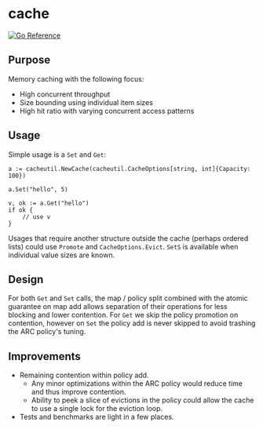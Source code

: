 # cache

[![Go Reference](https://pkg.go.dev/badge/github.com/graxinc/cache.svg)](https://pkg.go.dev/github.com/graxinc/cache)

## Purpose

Memory caching with the following focus:
- High concurrent throughput
- Size bounding using individual item sizes
- High hit ratio with varying concurrent access patterns

## Usage

Simple usage is a `Set` and `Get`:
```
a := cacheutil.NewCache(cacheutil.CacheOptions[string, int]{Capacity: 100})

a.Set("hello", 5)

v, ok := a.Get("hello")
if ok {
    // use v
}
```

Usages that require another structure outside the cache (perhaps ordered lists) could use `Promote` and `CacheOptions.Evict`.
`SetS` is available when individual value sizes are known. 

## Design

For both `Get` and `Set` calls, the map / policy split combined with the atomic guarantee on map add allows separation of their operations for less blocking and lower contention.
For `Get` we skip the policy promotion on contention, however on `Set` the policy add is never skipped to avoid trashing the ARC policy's tuning.

## Improvements

- Remaining contention within policy add.
  - Any minor optimizations within the ARC policy would reduce time and thus improve contention.
  - Ability to peek a slice of evictions in the policy could allow the cache to use a single lock for the eviction loop.
- Tests and benchmarks are light in a few places.
